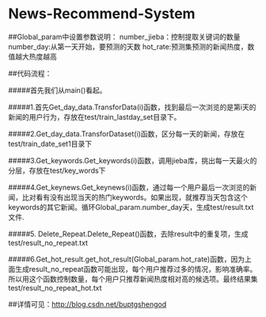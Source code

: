 News-Recommend-System
=========================================================================================
##Global_param中设置参数说明：
      number_jieba：控制提取关键词的数量
      number_day:从第一天开始，要预测的天数
      hot_rate:预测集预测的新闻热度，数值越大热度越高

##代码流程：

#####首先我们从main()看起。

#####1.首先Get_day_data.TransforData(i)函数，找到最后一次浏览的是第i天的新闻的用户行为，存放在test/train_lastday_set目录下。

#####2.Get_day_data.TransforDataset(i)函数，区分每一天的新闻，存放在test/train_date_set1目录下

#####3.Get_keywords.Get_keywords(i)函数，调用jieba库，挑出每一天最火的分层，存放在test/key_words下

#####4.Get_keynews.Get_keynews(i)函数，通过每一个用户最后一次浏览的新闻，比对看有没有出现当天的热门keywords。如果出现，就推荐当天包含这个keywords的其它新闻。循环Global_param.number_day天，生成test/result.txt文件.  
   
#####5. Delete_Repeat.Delete_Repeat()函数，去除result中的重复项，生成test/result_no_repeat.txt
   
#####6.Get_hot_result.get_hot_result(Global_param.hot_rate)函数，因为上面生成result_no_repeat函数可能出现，每个用户推荐过多的情况，影响准确率。所以用这个函数控制数量，每个用户只推荐新闻热度相对高的候选项。最终结果集test/result_no_repeat_hot.txt


##详情可见：http://blog.csdn.net/buptgshengod
